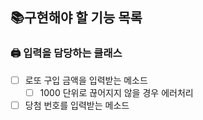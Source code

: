 ## 📚구현해야 할 기능 목록
### 🖨️ 입력을 담당하는 클래스
- [ ] 로또 구입 금액을 입력받는 메소드
  - [ ] 1000 단위로 끊어지지 않을 경우 에러처리
- [ ] 당첨 번호를 입력받는 메소드